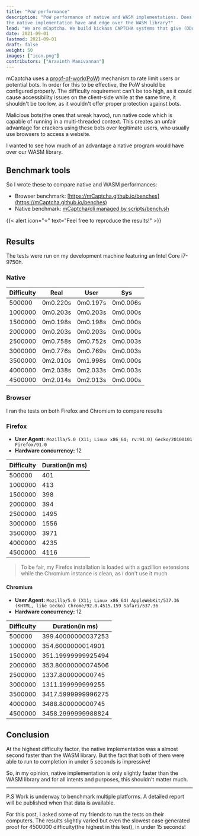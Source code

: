 ```yaml
---
title: "PoW performance"
description: "PoW performance of native and WASM implementations. Does
the native implementation have and edge over the WASM library?"
lead: "We are mCaptcha. We build kickass CAPTCHA systems that give (DDoS) attackers a run for their money. And we do all of this without tracking your users. Oh and did I mention our UX is great?"
date: 2021-09-01
lastmod: 2021-09-01
draft: false
weight: 50
images: ["icon.png"]
contributors: ["Aravinth Manivannan"]
---
```


mCaptcha uses a
[proof-of-work(PoW)](https://en.wikipedia.org/wiki/Proof_of_work) mechanism
to rate limit users or potential bots. In order for this to be
effective, the PoW should be configured properly. The difficulty
requirement can't be too high, as it could cause accessibility issues on
the client-side while at the same time, it shouldn't be too low, as it
wouldn't offer proper protection against bots.

Malicious bots(the ones that wreak havoc), run native code which is
capable of running in a multi-threaded context. This creates an unfair
advantage for crackers using these bots over legitimate users, who
usually use browsers to access a website.

I wanted to see how much of an advantage a native program would have
over our WASM library.

## Benchmark tools

So I wrote these to compare native and WASM performances:

- Browser benchmark: [https://mCaptcha.github.io/benches](https://mCaptcha.github.io/benches)
- Native benchmark: [mCaptcha/cli managed by scripts/bench.sh](https://github.com/mCaptcha/cli/blob/master/scripts/bench.sh)

{{< alert icon="⭐" text="Feel free to reproduce the results!" >}}

## Results

The tests were run on my development machine featuring an Intel Core
i7-9750h.

### Native

| Difficulty | Real     | User     | Sys      |
| ---------- | -------- | -------- | -------- |
| 500000     | 0m0.220s | 0m0.197s | 0m0.006s |
| 1000000    | 0m0.203s | 0m0.203s | 0m0.000s |
| 1500000    | 0m0.198s | 0m0.198s | 0m0.000s |
| 2000000    | 0m0.203s | 0m0.203s | 0m0.000s |
| 2500000    | 0m0.758s | 0m0.752s | 0m0.003s |
| 3000000    | 0m0.776s | 0m0.769s | 0m0.003s |
| 3500000    | 0m2.010s | 0m1.998s | 0m0.000s |
| 4000000    | 0m2.038s | 0m2.033s | 0m0.003s |
| 4500000    | 0m2.014s | 0m2.013s | 0m0.000s |

### Browser

I ran the tests on both Firefox and Chromium to compare results

### Firefox

- **User Agent:** `Mozilla/5.0 (X11; Linux x86_64; rv:91.0) Gecko/20100101 Firefox/91.0`
- **Hardware concurrency:** 12

| Difficulty | Duration(in ms) |
| ---------- | --------------- |
| 500000     | 401             |
| 1000000    | 413             |
| 1500000    | 398             |
| 2000000    | 394             |
| 2500000    | 1495            |
| 3000000    | 1556            |
| 3500000    | 3971            |
| 4000000    | 4235            |
| 4500000    | 4116            |

> To be fair, my Firefox installation is loaded with a gazillion
> extensions while the Chromium instance is clean, as I don't use it
> much

#### Chromium

- **User Agent:** `Mozilla/5.0 (X11; Linux x86_64) AppleWebKit/537.36 (KHTML, like Gecko) Chrome/92.0.4515.159 Safari/537.36`
- **Hardware concurrency:** 12

| Difficulty | Duration(in ms)    |
| ---------- | ------------------ |
| 500000     | 399.40000000037253 |
| 1000000    | 354.6000000014901  |
| 1500000    | 351.19999999925494 |
| 2000000    | 353.80000000074506 |
| 2500000    | 1337.800000000745  |
| 3000000    | 1311.199999999255  |
| 3500000    | 3417.5999999996275 |
| 4000000    | 3488.800000000745  |
| 4500000    | 3458.2999999988824 |

## Conclusion

At the highest difficulty factor, the native implementation was a almost second
faster than the WASM library. But the fact that both of them were able
to run to completion in under 5 seconds is impressive!

So, in my opinion, native implementation is only slightly faster than
the WASM library and for all intents and purposes, this shouldn't matter
much.

---

P.S Work is underway to benchmark multiple platforms. A detailed report
will be published when that data is available.

For this post, I asked some of my friends to run the tests on their
computers. The results slightly varied but even the slowest case
generated proof for 4500000 difficulty(the highest in this test), in under
15 seconds!
